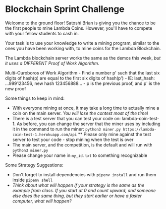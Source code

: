 # Blockchain Sprint Challenge

Welcome to the ground floor! Satoshi Brian is giving you the chance to be the first people to mine Lambda Coins. However, you'll have to compete with your fellow students to cash in.

Your task is to use your knowledge to write a mining program, similar to the ones you have been working with, to mine coins for the Lambda Blockchain.

The Lambda blockchain server works the same as the demos this week, _but it uses a DIFFERENT Proof of Work Algorithm._

Multi-Ouroboros of Work Algorithm - Find a number p' such that the last six digits of hash(p) are equal to the first six digits of hash(p') - IE: last_hash: ...999123456, new hash 123456888... - p is the previous proof, and p' is the new proof

Some things to keep in mind:

- With everyone mining at once, it may take a long time to actually mine a coin on the main server. _You will lose the contest most of the time!_
- There is a test server that you can test your code on: lambda-coin-test-1. As before, you can change the server that the miner uses by including it in the command to run the miner: `python3 miner.py https://lambda-coin-test-1.herokuapp.com/api` \*\* Please only mine against the test server to test your code - stop mining when the test is over
- The main server, and the competition, is the default and will run with `python3 miner.py`
- Please change your name in `my_id.txt` to something recognizable

Some Strategy Suggestions:

- Don't forget to install dependencies with `pipenv install` and run them inside `pipenv shell`
- _Think about what will happen if your strategy is the same as the example from class. If you start at 0 and count upward, and someone else does the same thing, but they start earlier or have a faster computer, what will happen?_

